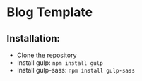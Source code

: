 # Blog Template

## Installation:
- Clone the repository
- Install gulp: `npm install gulp`
- Install gulp-sass: `npm install gulp-sass`
